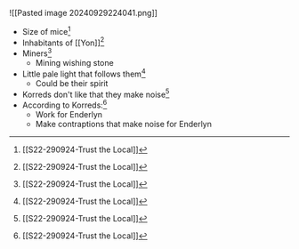 ![[Pasted image 20240929224041.png]]
- Size of mice[^s22]
- Inhabitants of [[Yon]][^s22] 
- Miners[^s22] 
	- Mining wishing stone
- Little pale light that follows them[^s22] 
	- Could be their spirit
- Korreds don't like that they make noise[^s22] 
- According to Korreds:[^s22] 
	- Work for Enderlyn
	- Make contraptions that make noise for Enderlyn

[^s22]: [[S22-290924-Trust the Local]]